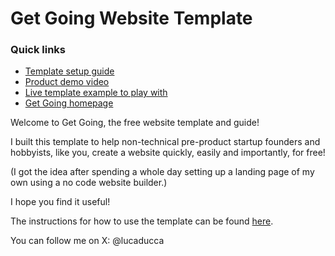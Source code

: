 # Get Going Website Template
### Quick links
- [Template setup guide](https://getgoingtemplate.com/instructions/instructions.html)
- [Product demo video](https://www.youtube.com/watch?v=3cnazoqF0mQ)
- [Live template example to play with](https://getgoingtemplate.com/live-example/index.html)
- [Get Going homepage](https://getgoingtemplate.com/)

Welcome to Get Going, the free website template and guide!

I built this template to help non-technical pre-product startup founders and hobbyists, like you, create a website quickly, easily and importantly, for free!

(I got the idea after spending a whole day setting up a landing page of my own using a no code website builder.)

I hope you find it useful!

The instructions for how to use the template can be found [here](https://getgoingtemplate.com/instructions/instructions.html).

You can follow me on X: @lucaducca
